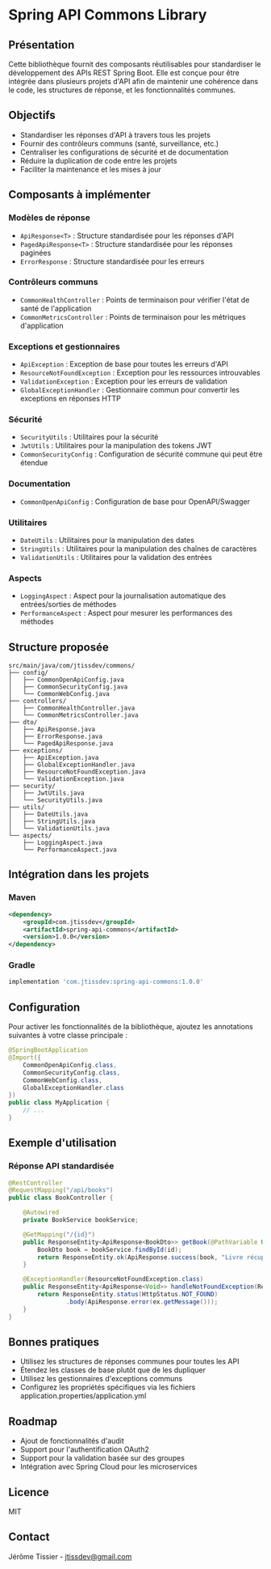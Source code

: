 # Spring API Commons Library

## Présentation

Cette bibliothèque fournit des composants réutilisables pour standardiser le développement des APIs REST Spring Boot. Elle est conçue pour être intégrée dans plusieurs projets d'API afin de maintenir une cohérence dans le code, les structures de réponse, et les fonctionnalités communes.

## Objectifs

- Standardiser les réponses d'API à travers tous les projets
- Fournir des contrôleurs communs (santé, surveillance, etc.)
- Centraliser les configurations de sécurité et de documentation
- Réduire la duplication de code entre les projets
- Faciliter la maintenance et les mises à jour

## Composants à implémenter

### Modèles de réponse

- `ApiResponse<T>` : Structure standardisée pour les réponses d'API
- `PagedApiResponse<T>` : Structure standardisée pour les réponses paginées
- `ErrorResponse` : Structure standardisée pour les erreurs

### Contrôleurs communs

- `CommonHealthController` : Points de terminaison pour vérifier l'état de santé de l'application
- `CommonMetricsController` : Points de terminaison pour les métriques d'application

### Exceptions et gestionnaires

- `ApiException` : Exception de base pour toutes les erreurs d'API
- `ResourceNotFoundException` : Exception pour les ressources introuvables
- `ValidationException` : Exception pour les erreurs de validation
- `GlobalExceptionHandler` : Gestionnaire commun pour convertir les exceptions en réponses HTTP

### Sécurité

- `SecurityUtils` : Utilitaires pour la sécurité
- `JwtUtils` : Utilitaires pour la manipulation des tokens JWT
- `CommonSecurityConfig` : Configuration de sécurité commune qui peut être étendue

### Documentation

- `CommonOpenApiConfig` : Configuration de base pour OpenAPI/Swagger

### Utilitaires

- `DateUtils` : Utilitaires pour la manipulation des dates
- `StringUtils` : Utilitaires pour la manipulation des chaînes de caractères
- `ValidationUtils` : Utilitaires pour la validation des entrées

### Aspects

- `LoggingAspect` : Aspect pour la journalisation automatique des entrées/sorties de méthodes
- `PerformanceAspect` : Aspect pour mesurer les performances des méthodes

## Structure proposée

```
src/main/java/com/jtissdev/commons/
├── config/
│   ├── CommonOpenApiConfig.java
│   ├── CommonSecurityConfig.java
│   └── CommonWebConfig.java
├── controllers/
│   ├── CommonHealthController.java
│   └── CommonMetricsController.java
├── dto/
│   ├── ApiResponse.java
│   ├── ErrorResponse.java
│   └── PagedApiResponse.java
├── exceptions/
│   ├── ApiException.java
│   ├── GlobalExceptionHandler.java
│   ├── ResourceNotFoundException.java
│   └── ValidationException.java
├── security/
│   ├── JwtUtils.java
│   └── SecurityUtils.java
├── utils/
│   ├── DateUtils.java
│   ├── StringUtils.java
│   └── ValidationUtils.java
└── aspects/
    ├── LoggingAspect.java
    └── PerformanceAspect.java
```

## Intégration dans les projets

### Maven

```xml
<dependency>
    <groupId>com.jtissdev</groupId>
    <artifactId>spring-api-commons</artifactId>
    <version>1.0.0</version>
</dependency>
```

### Gradle

```groovy
implementation 'com.jtissdev:spring-api-commons:1.0.0'
```

## Configuration

Pour activer les fonctionnalités de la bibliothèque, ajoutez les annotations suivantes à votre classe principale :

```java
@SpringBootApplication
@Import({
    CommonOpenApiConfig.class,
    CommonSecurityConfig.class,
    CommonWebConfig.class,
    GlobalExceptionHandler.class
})
public class MyApplication {
    // ...
}
```

## Exemple d'utilisation

### Réponse API standardisée

```java
@RestController
@RequestMapping("/api/books")
public class BookController {

    @Autowired
    private BookService bookService;

    @GetMapping("/{id}")
    public ResponseEntity<ApiResponse<BookDto>> getBook(@PathVariable UUID id) {
        BookDto book = bookService.findById(id);
        return ResponseEntity.ok(ApiResponse.success(book, "Livre récupéré avec succès"));
    }

    @ExceptionHandler(ResourceNotFoundException.class)
    public ResponseEntity<ApiResponse<Void>> handleNotFoundException(ResourceNotFoundException ex) {
        return ResponseEntity.status(HttpStatus.NOT_FOUND)
                .body(ApiResponse.error(ex.getMessage()));
    }
}
```

## Bonnes pratiques

- Utilisez les structures de réponses communes pour toutes les API
- Étendez les classes de base plutôt que de les dupliquer
- Utilisez les gestionnaires d'exceptions communs
- Configurez les propriétés spécifiques via les fichiers application.properties/application.yml

## Roadmap

- Ajout de fonctionnalités d'audit
- Support pour l'authentification OAuth2
- Support pour la validation basée sur des groupes
- Intégration avec Spring Cloud pour les microservices

## Licence

MIT

## Contact

Jérôme Tissier - jtissdev@gmail.com
